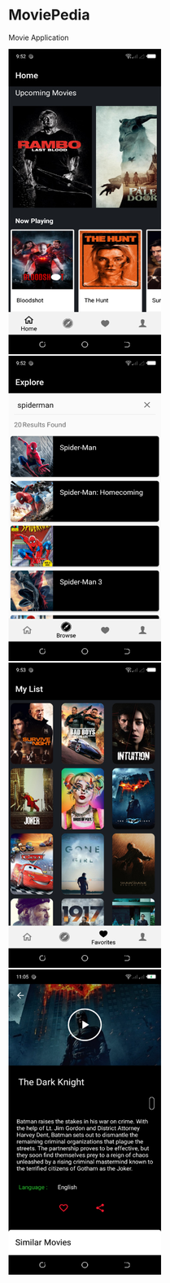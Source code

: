 # MoviePedia
Movie Application


<img src="images/pic1.png" height=600 width=300/>
<img src="images/pic2.png" height=600 width=300/>
<img src="images/pic3.png" height=600 width=300/>
<img src="images/pic4.png" height=600 width=300/>
